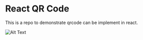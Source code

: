 ﻿# React QR Code
This is a repo to demonstrate qrcode can be implement in react.

![Alt Text](https://i.imgur.com/GaEzLdX.gif)
